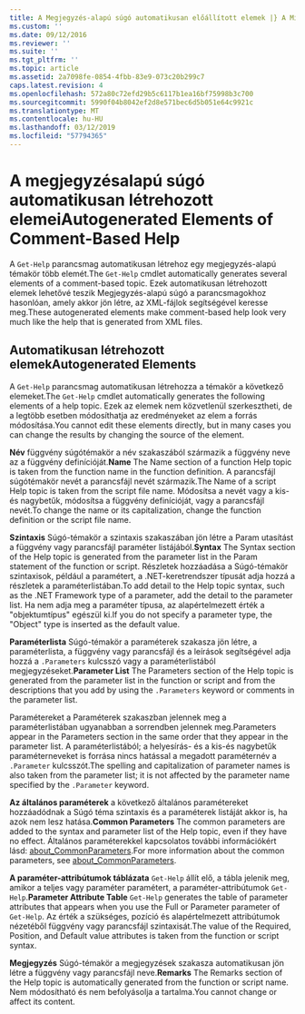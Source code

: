 ```yaml
---
title: A Megjegyzés-alapú súgó automatikusan előállított elemek |} A Microsoft Docs
ms.custom: ''
ms.date: 09/12/2016
ms.reviewer: ''
ms.suite: ''
ms.tgt_pltfrm: ''
ms.topic: article
ms.assetid: 2a7098fe-0854-4fbb-83e9-073c20b299c7
caps.latest.revision: 4
ms.openlocfilehash: 572a80c72efd29b5c6117b1ea16bf75998b3c700
ms.sourcegitcommit: 5990f04b8042ef2d8e571bec6d5b051e64c9921c
ms.translationtype: MT
ms.contentlocale: hu-HU
ms.lasthandoff: 03/12/2019
ms.locfileid: "57794365"
---
```

# <a name="autogenerated-elements-of-comment-based-help"></a><span data-ttu-id="8664f-102">A megjegyzésalapú súgó automatikusan létrehozott elemei</span><span class="sxs-lookup"><span data-stu-id="8664f-102">Autogenerated Elements of Comment-Based Help</span></span>

<span data-ttu-id="8664f-103">A `Get-Help` parancsmag automatikusan létrehoz egy megjegyzés-alapú témakör több elemét.</span><span class="sxs-lookup"><span data-stu-id="8664f-103">The `Get-Help` cmdlet automatically generates several elements of a comment-based topic.</span></span> <span data-ttu-id="8664f-104">Ezek automatikusan létrehozott elemek lehetővé teszik Megjegyzés-alapú súgó a parancsmagokhoz hasonlóan, amely akkor jön létre, az XML-fájlok segítségével keresse meg.</span><span class="sxs-lookup"><span data-stu-id="8664f-104">These autogenerated elements make comment-based help look very much like the help that is generated from XML files.</span></span>

## <a name="autogenerated-elements"></a><span data-ttu-id="8664f-105">Automatikusan létrehozott elemek</span><span class="sxs-lookup"><span data-stu-id="8664f-105">Autogenerated Elements</span></span>

<span data-ttu-id="8664f-106">A `Get-Help` parancsmag automatikusan létrehozza a témakör a következő elemeket.</span><span class="sxs-lookup"><span data-stu-id="8664f-106">The `Get-Help` cmdlet automatically generates the following elements of a help topic.</span></span> <span data-ttu-id="8664f-107">Ezek az elemek nem közvetlenül szerkesztheti, de a legtöbb esetben módosíthatja az eredményeket az elem a forrás módosítása.</span><span class="sxs-lookup"><span data-stu-id="8664f-107">You cannot edit these elements directly, but in many cases you can change the results by changing the source of the element.</span></span>

<span data-ttu-id="8664f-108">**Név** függvény súgótémakör a név szakaszából származik a függvény neve az a függvény definícióját.</span><span class="sxs-lookup"><span data-stu-id="8664f-108">**Name** The Name section of a function Help topic is taken from the function name in the function definition.</span></span> <span data-ttu-id="8664f-109">A parancsfájl súgótémakör nevét a parancsfájl nevét származik.</span><span class="sxs-lookup"><span data-stu-id="8664f-109">The Name of a script Help topic is taken from the script file name.</span></span> <span data-ttu-id="8664f-110">Módosítsa a nevét vagy a kis-és nagybetűk, módosítsa a függvény definícióját, vagy a parancsfájl nevét.</span><span class="sxs-lookup"><span data-stu-id="8664f-110">To change the name or its capitalization, change the function definition or the script file name.</span></span>

<span data-ttu-id="8664f-111">**Szintaxis** Súgó-témakör a szintaxis szakaszában jön létre a Param utasítást a függvény vagy parancsfájl paraméter listájából.</span><span class="sxs-lookup"><span data-stu-id="8664f-111">**Syntax** The Syntax section of the Help topic is generated from the parameter list in the Param statement of the function or script.</span></span> <span data-ttu-id="8664f-112">Részletek hozzáadása a Súgó-témakör szintaxisok, például a paramétert, a .NET-keretrendszer típusát adja hozzá a részletek a paraméterlistában.</span><span class="sxs-lookup"><span data-stu-id="8664f-112">To add detail to the Help topic syntax, such as the .NET Framework type of a parameter, add the detail to the parameter list.</span></span> <span data-ttu-id="8664f-113">Ha nem adja meg a paraméter típusa, az alapértelmezett érték a "objektumtípus" egészül ki.</span><span class="sxs-lookup"><span data-stu-id="8664f-113">If you do not specify a parameter type, the "Object" type is inserted as the default value.</span></span>

<span data-ttu-id="8664f-114">**Paraméterlista** Súgó-témakör a paraméterek szakasza jön létre, a paraméterlista, a függvény vagy parancsfájl és a leírások segítségével adja hozzá a `.Parameters` kulcsszó vagy a paraméterlistából megjegyzéseket.</span><span class="sxs-lookup"><span data-stu-id="8664f-114">**Parameter List** The Parameters section of the Help topic is generated from the parameter list in the function or script and from the descriptions that you add by using the `.Parameters` keyword or comments in the parameter list.</span></span>

<span data-ttu-id="8664f-115">Paramétereket a Paraméterek szakaszban jelennek meg a paraméterlistában ugyanabban a sorrendben jelennek meg.</span><span class="sxs-lookup"><span data-stu-id="8664f-115">Parameters appear in the Parameters section in the same order that they appear in the parameter list.</span></span> <span data-ttu-id="8664f-116">A paraméterlistából; a helyesírás- és a kis-és nagybetűk paraméterneveket is forrása nincs hatással a megadott paraméternév a `.Parameter` kulcsszót.</span><span class="sxs-lookup"><span data-stu-id="8664f-116">The spelling and capitalization of parameter names is also taken from the parameter list; it is not affected by the parameter name specified by the `.Parameter` keyword.</span></span>

<span data-ttu-id="8664f-117">**Az általános paraméterek** a következő általános paramétereket hozzáadódnak a Súgó téma szintaxis és a paraméterek listáját akkor is, ha azok nem lesz hatása.</span><span class="sxs-lookup"><span data-stu-id="8664f-117">**Common Parameters** The common parameters are added to the syntax and parameter list of the Help topic, even if they have no effect.</span></span> <span data-ttu-id="8664f-118">Általános paraméterekkel kapcsolatos további információkért lásd: [about_CommonParameters](/powershell/module/microsoft.powershell.core/about/about_commonparameters).</span><span class="sxs-lookup"><span data-stu-id="8664f-118">For more information about the common parameters, see [about_CommonParameters](/powershell/module/microsoft.powershell.core/about/about_commonparameters).</span></span>

<span data-ttu-id="8664f-119">**A paraméter-attribútumok táblázata** 
 `Get-Help` állít elő, a tábla jelenik meg, amikor a teljes vagy paraméter paramétert, a paraméter-attribútumok `Get-Help`.</span><span class="sxs-lookup"><span data-stu-id="8664f-119">**Parameter Attribute Table**
`Get-Help` generates the table of parameter attributes that appears when you use the Full or Parameter parameter of `Get-Help`.</span></span> <span data-ttu-id="8664f-120">Az érték a szükséges, pozíció és alapértelmezett attribútumok nézetéből függvény vagy parancsfájl szintaxisát.</span><span class="sxs-lookup"><span data-stu-id="8664f-120">The value of the Required, Position, and Default value attributes is taken from the function or script syntax.</span></span>

<span data-ttu-id="8664f-121">**Megjegyzés** Súgó-témakör a megjegyzések szakasza automatikusan jön létre a függvény vagy parancsfájl neve.</span><span class="sxs-lookup"><span data-stu-id="8664f-121">**Remarks** The Remarks section of the Help topic is automatically generated from the function or script name.</span></span> <span data-ttu-id="8664f-122">Nem módosítható és nem befolyásolja a tartalma.</span><span class="sxs-lookup"><span data-stu-id="8664f-122">You cannot change or affect its content.</span></span>
